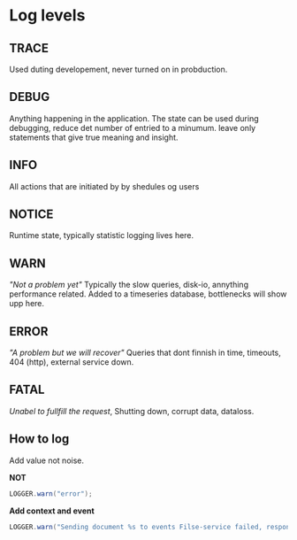 # Log levels

## TRACE
Used duting developement, never turned on in probduction.

## DEBUG
Anything happening in the application.  The state can be used during debugging, reduce det number of entried to a minumum. leave only statements that give true meaning and insight.

## INFO
All actions that are initiated by by shedules og users

## NOTICE
Runtime state, typically statistic logging lives here.

## WARN
_"Not a problem yet"_ Typically the slow queries, disk-io, annything performance related.  Added to a timeseries database, bottlenecks will show upp here.

## ERROR
_"A problem but we will recover"_  Queries that dont finnish in time, timeouts, 404 (http), external service down.

## FATAL
_Unabel to fullfill the request_, Shutting down, corrupt data, dataloss.

## How to log

Add value not noise.


__NOT__

```java
LOGGER.warn("error");
```

__Add context and event__

```java
LOGGER.warn("Sending document %s to events Filse-service failed, response code %d, response message %s. Retry in %d milliseconds", documentId, responseCode, responseMessage, timeToRetry);
```
